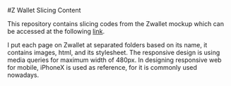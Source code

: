 #Z Wallet Slicing Content

This repository contains slicing codes from the Zwallet mockup which can be accessed at the following [link](https://www.figma.com/file/YddmKtK1PafpeyUkeSyIiq/Zwallet---Client%3A-Arkademy?node-id=0%3A1).

I put each page on Zwallet at separated folders based on its name, it contains images, html, and its stylesheet. The responsive design is using media queries for maximum width of 480px. In designing responsive web for mobile, iPhoneX is used as reference, for it is commonly used nowadays.